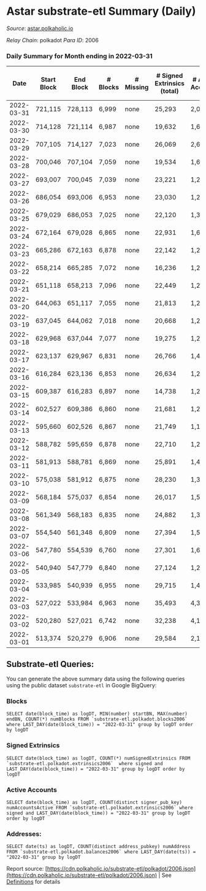 # Astar substrate-etl Summary (Daily)

_Source_: [astar.polkaholic.io](https://astar.polkaholic.io)

*Relay Chain*: polkadot
*Para ID*: 2006



### Daily Summary for Month ending in 2022-03-31


| Date | Start Block | End Block | # Blocks | # Missing | # Signed Extrinsics (total) | # Active Accounts | # Addresses with Balances | # Events | # Transfers | # XCM Transfers In | # XCM Transfers Out |
| ---- | ----------- | --------- | -------- | --------- | --------------------------- | ----------------- | ------------------------- | -------- | ----------- | ------------------ | ------------------- |
| 2022-03-31 | 721,115 | 728,113 | 6,999 | none  | 25,293 | 2,057 | 109,624 | 1,421,427 | 29,144 ($35,069,995.79) |   |   |
| 2022-03-30 | 714,128 | 721,114 | 6,987 | none  | 19,632 | 1,666 |  | 1,400,354 | 24,380 ($15,752,938.18) |   |   |
| 2022-03-29 | 707,105 | 714,127 | 7,023 | none  | 26,069 | 2,677 |  | 1,183,238 | 32,952 ($54,793,096.49) |   |   |
| 2022-03-28 | 700,046 | 707,104 | 7,059 | none  | 19,534 | 1,648 |  | 808,170 | 23,789 ($13,418,830.37) |   |   |
| 2022-03-27 | 693,007 | 700,045 | 7,039 | none  | 23,221 | 1,274 |  | 241,441 | 22,498 ($4,545,532.48) |   |   |
| 2022-03-26 | 686,054 | 693,006 | 6,953 | none  | 23,030 | 1,234 |  | 242,447 | 21,021 ($3,939,620.62) |   |   |
| 2022-03-25 | 679,029 | 686,053 | 7,025 | none  | 22,120 | 1,309 |  | 246,385 | 21,389 ($4,165,095.85) |   |   |
| 2022-03-24 | 672,164 | 679,028 | 6,865 | none  | 22,931 | 1,628 |  | 260,365 | 21,181 ($13,971,599.07) |   |   |
| 2022-03-23 | 665,286 | 672,163 | 6,878 | none  | 22,142 | 1,280 |  | 235,337 | 19,951 ($4,851,420.65) |   |   |
| 2022-03-22 | 658,214 | 665,285 | 7,072 | none  | 16,236 | 1,244 |  | 212,744 | 17,372 ($8,897,405.52) |   |   |
| 2022-03-21 | 651,118 | 658,213 | 7,096 | none  | 22,449 | 1,291 |  | 240,810 | 21,753 ($9,465,787.22) |   |   |
| 2022-03-20 | 644,063 | 651,117 | 7,055 | none  | 21,813 | 1,212 |  | 261,892 | 21,387 ($4,076,157.88) |   |   |
| 2022-03-19 | 637,045 | 644,062 | 7,018 | none  | 20,668 | 1,278 |  | 233,175 | 21,271 ($4,614,462.04) |   |   |
| 2022-03-18 | 629,968 | 637,044 | 7,077 | none  | 19,275 | 1,296 |  | 235,849 | 18,298 ($6,993,119.52) |   |   |
| 2022-03-17 | 623,137 | 629,967 | 6,831 | none  | 26,766 | 1,421 |  | 344,238 | 20,581 ($7,875,181.78) |   |   |
| 2022-03-16 | 616,284 | 623,136 | 6,853 | none  | 26,634 | 1,247 |  | 261,598 | 17,519 ($7,129,527.60) |   |   |
| 2022-03-15 | 609,387 | 616,283 | 6,897 | none  | 14,738 | 1,292 |  | 211,119 | 16,273 ($5,460,147.15) |   |   |
| 2022-03-14 | 602,527 | 609,386 | 6,860 | none  | 21,681 | 1,269 |  | 264,792 | 21,331 ($2,127,411.78) |   |   |
| 2022-03-13 | 595,660 | 602,526 | 6,867 | none  | 21,749 | 1,178 |  | 384,045 | 22,133 ($2,773,790.44) |   |   |
| 2022-03-12 | 588,782 | 595,659 | 6,878 | none  | 22,710 | 1,274 |  | 324,096 | 25,039 ($3,936,785.34) |   |   |
| 2022-03-11 | 581,913 | 588,781 | 6,869 | none  | 25,891 | 1,449 |  | 261,745 | 24,790 ($38,426,148.31) |   |   |
| 2022-03-10 | 575,038 | 581,912 | 6,875 | none  | 28,230 | 1,376 |  | 266,714 | 25,382 ($9,837,888.71) |   |   |
| 2022-03-09 | 568,184 | 575,037 | 6,854 | none  | 26,017 | 1,594 |  | 269,487 | 27,782 ($36,234,827.64) |   |   |
| 2022-03-08 | 561,349 | 568,183 | 6,835 | none  | 24,882 | 1,323 |  | 243,674 | 21,815 ($22,816,588.29) |   |   |
| 2022-03-07 | 554,540 | 561,348 | 6,809 | none  | 27,394 | 1,516 |  | 272,928 | 22,370 ($24,096,439.47) |   |   |
| 2022-03-06 | 547,780 | 554,539 | 6,760 | none  | 27,301 | 1,655 |  | 252,605 | 21,888 ($5,605,961.94) |   |   |
| 2022-03-05 | 540,940 | 547,779 | 6,840 | none  | 27,124 | 1,251 |  | 245,230 | 22,442 ($3,870,577.84) |   |   |
| 2022-03-04 | 533,985 | 540,939 | 6,955 | none  | 29,715 | 1,413 |  | 278,571 | 23,793 ($5,668,960.51) |   |   |
| 2022-03-03 | 527,022 | 533,984 | 6,963 | none  | 35,493 | 4,335 |  | 400,520 | 37,555 ($12,858,244.21) |   |   |
| 2022-03-02 | 520,280 | 527,021 | 6,742 | none  | 32,238 | 4,174 |  | 303,432 | 26,911 ($12,353,980.47) |   |   |
| 2022-03-01 | 513,374 | 520,279 | 6,906 | none  | 29,584 | 2,157 |  | 335,648 | 30,094 ($19,663,707.30) |   |   |

## Substrate-etl Queries:
You can generate the above summary data using the following queries using the public dataset `substrate-etl` in Google BigQuery:


### Blocks
```
SELECT date(block_time) as logDT, MIN(number) startBN, MAX(number) endBN, COUNT(*) numBlocks FROM `substrate-etl.polkadot.blocks2006`  where LAST_DAY(date(block_time)) = "2022-03-31" group by logDT order by logDT
```


### Signed Extrinsics
```
SELECT date(block_time) as logDT, COUNT(*) numSignedExtrinsics FROM `substrate-etl.polkadot.extrinsics2006`  where signed and LAST_DAY(date(block_time)) = "2022-03-31" group by logDT order by logDT
```


### Active Accounts
```
SELECT date(block_time) as logDT, COUNT(distinct signer_pub_key) numAccountsActive FROM `substrate-etl.polkadot.extrinsics2006` where signed and LAST_DAY(date(block_time)) = "2022-03-31" group by logDT order by logDT
```


### Addresses:
```
SELECT date(ts) as logDT, COUNT(distinct address_pubkey) numAddress FROM `substrate-etl.polkadot.balances2006` where LAST_DAY(date(ts)) = "2022-03-31" group by logDT
```



Report source: [https://cdn.polkaholic.io/substrate-etl/polkadot/2006.json](https://cdn.polkaholic.io/substrate-etl/polkadot/2006.json) | See [Definitions](/DEFINITIONS.md) for details

